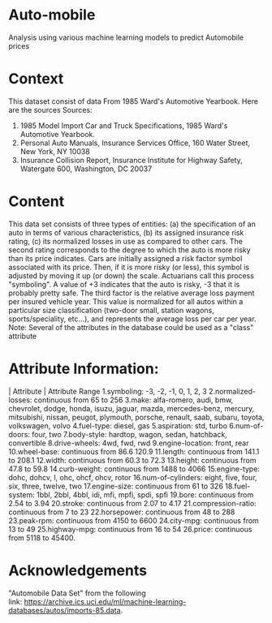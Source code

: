 # Auto-mobile
Analysis using various machine learning models to predict Automobile prices

# Context
This dataset consist of data From 1985 Ward's Automotive Yearbook. Here are the sources
Sources:
1) 1985 Model Import Car and Truck Specifications, 1985 Ward's Automotive Yearbook.
2) Personal Auto Manuals, Insurance Services Office, 160 Water Street, New York, NY 10038
3) Insurance Collision Report, Insurance Institute for Highway Safety, Watergate 600, Washington, DC 20037


# Content
This data set consists of three types of entities: (a) the specification of an auto in terms of various characteristics, (b) its assigned insurance risk rating, (c) its normalized losses in use as compared to other cars. The second rating corresponds to the degree to which the auto is more risky than its price indicates. Cars are initially assigned a risk factor symbol associated with its price. Then, if it is more risky (or less), this symbol is adjusted by moving it up (or down) the scale. Actuarians call this process "symboling". A value of +3 indicates that the auto is risky, -3 that it is probably pretty safe.
The third factor is the relative average loss payment per insured vehicle year. This value is normalized for all autos within a particular size classification (two-door small, station wagons, sports/speciality, etc…), and represents the average loss per car per year.
Note: Several of the attributes in the database could be used as a "class" attribute


# Attribute Information:
| Attribute | Attribute Range
1.symboling: -3, -2, -1, 0, 1, 2, 3
2.normalized-losses: continuous from 65 to 256
3.make: alfa-romero, audi, bmw, chevrolet, dodge, honda, isuzu, jaguar, mazda, mercedes-benz, mercury, mitsubishi, nissan, peugot, plymouth, porsche, renault, saab, subaru, toyota, volkswagen, volvo
4.fuel-type: diesel, gas
5.aspiration: std, turbo
6.num-of-doors: four, two
7.body-style: hardtop, wagon, sedan, hatchback, convertible
8.drive-wheels: 4wd, fwd, rwd
9.engine-location: front, rear
10.wheel-base: continuous from 86.6 120.9
11.length: continuous from 141.1 to 208.1
12.width: continuous from 60.3 to 72.3
13.height: continuous from 47.8 to 59.8
14.curb-weight: continuous from 1488 to 4066
15.engine-type: dohc, dohcv, l, ohc, ohcf, ohcv, rotor
16.num-of-cylinders: eight, five, four, six, three, twelve, two
17.engine-size: continuous from 61 to 326
18.fuel-system: 1bbl, 2bbl, 4bbl, idi, mfi, mpfi, spdi, spfi
19.bore: continuous from 2.54 to 3.94
20.stroke: continuous from 2.07 to 4.17
21.compression-ratio: continuous from 7 to 23
22.horsepower: continuous from 48 to 288
23.peak-rpm: continuous from 4150 to 6600
24.city-mpg: continuous from 13 to 49
25.highway-mpg: continuous from 16 to 54
26.price: continuous from 5118 to 45400.


# Acknowledgements
"Automobile Data Set" from the following link: https://archive.ics.uci.edu/ml/machine-learning-databases/autos/imports-85.data.
